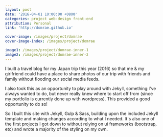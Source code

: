 ```yaml
---
layout: post
date: '2016-04-01 10:00:00 +0800'
categories: project web-design front-end
attribution: Personal
link: 'http://domrae.github.io'

cover-image: /images/project/domrae
cover-image-index: /images/project/domrae

image1: /images/project/domrae-inner-1
image2: /images/project/domrae-inner-2
---
```


I built a travel blog for my Japan trip this year (2016) so that me &amp; my girlfriend could have a place to share photos of our trip with friends and family without flooding our social media feeds.

I also took this as an opportunity to play around with Jekyll, something I've always wanted to do, but never really knew where to start off from (since my portfolio is currently done up with wordpress). This provided a good opportunity to do so!

So I built this site with Jekyll, Gulp & Sass, building upon the included Jekyll template and making changes according to what I needed. It's also one of the first projects I got down to without relying on ui frameworks (bootstrap, etc) and wrote a majority of the styling on my own.